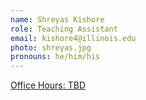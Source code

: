 ```yaml
---
name: Shreyas Kishore
role: Teaching Assistant
email: kishore4@illinois.edu
photo: shreyas.jpg
pronouns: he/him/his
---
```


[Office Hours: TBD](#TODO)